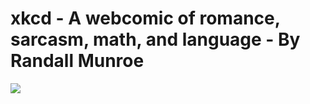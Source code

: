 <!--
id: 31914169
link: http://tumblr.atmos.org/post/31914169/xkcd-a-webcomic-of-romance-sarcasm-math-and
slug: xkcd-a-webcomic-of-romance-sarcasm-math-and
date: Wed Apr 16 2008 01:03:34 GMT-0700 (PDT)
publish: 2008-04-016
tags: 
title: xkcd - A webcomic of romance, sarcasm, math, and language - By Randall Munroe
-->


xkcd - A webcomic of romance, sarcasm, math, and language - By Randall Munroe
=============================================================================

![](http://31.media.tumblr.com/ZyX8Upfyn7v5y0vsHirY4e3a_400.png)

